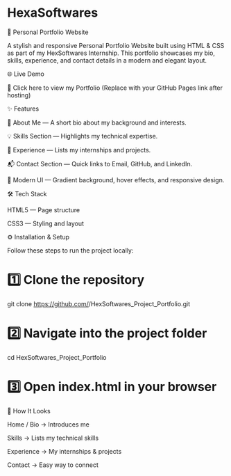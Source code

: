 # HexaSoftwares

🌟 Personal Portfolio Website

A stylish and responsive Personal Portfolio Website built using HTML & CSS as part of my HexSoftwares Internship.
This portfolio showcases my bio, skills, experience, and contact details in a modern and elegant layout.

🌐 Live Demo

🔗 Click here to view my Portfolio (Replace with your GitHub Pages link after hosting)

✨ Features

👤 About Me — A short bio about my background and interests.

💡 Skills Section — Highlights my technical expertise.

💼 Experience — Lists my internships and projects.

📬 Contact Section — Quick links to Email, GitHub, and LinkedIn.

🎨 Modern UI — Gradient background, hover effects, and responsive design.

🛠 Tech Stack

HTML5 — Page structure

CSS3 — Styling and layout

⚙ Installation & Setup

Follow these steps to run the project locally:

# 1️⃣ Clone the repository
git clone https://github.com/<your-username>/HexSoftwares_Project_Portfolio.git  

# 2️⃣ Navigate into the project folder
cd HexSoftwares_Project_Portfolio  

# 3️⃣ Open index.html in your browser

📌 How It Looks

Home / Bio → Introduces me

Skills → Lists my technical skills

Experience → My internships & projects

Contact → Easy way to connect
